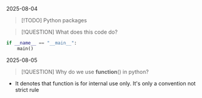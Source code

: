 2025-08-04

> [!TODO] Python packages

> [!QUESTION] What does this code do?
```python
if __name__ == "__main__":
    main()
```

2025-08-05

> [!QUESTION] Why do we use __function__() in python?
 * It denotes that function is for internal use only. It's only a convention not strict rule

